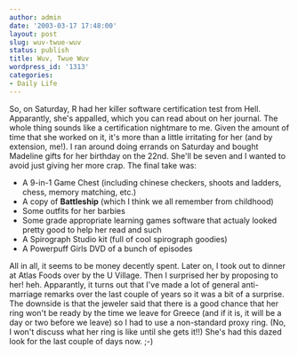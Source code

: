 ```yaml
---
author: admin
date: '2003-03-17 17:48:00'
layout: post
slug: wuv-twue-wuv
status: publish
title: Wuv, Twue Wuv
wordpress_id: '1313'
categories:
- Daily Life
---
```


So, on Saturday, R had her killer software certification test from Hell.
Apparantly, she's appalled, which you can read about on her journal. The
whole thing sounds like a certification nightmare to me. Given the
amount of time that she worked on it, it's more than a little irritating
for her (and by extension, me!). I ran around doing errands on Saturday
and bought Madeline gifts for her birthday on the 22nd. She'll be seven
and I wanted to avoid just giving her more crap. The final take was:

-   A 9-in-1 Game Chest (including chinese checkers, shoots and ladders,
    chess, memory matching, etc.)
-   A copy of **Battleship** (which I think we all remember from
    childhood)
-   Some outfits for her barbies
-   Some grade appropriate learning games software that actualy looked
    pretty good to help her read and such
-   A Spirograph Studio kit (full of cool spirograph goodies)
-   A Powerpuff Girls DVD of a bunch of episodes

All in all, it seems to be money decently spent. Later on, I took out to
dinner at Atlas Foods over by the U Village. Then I surprised her by
proposing to her! heh. Apparantly, it turns out that I've made a lot of
general anti-marriage remarks over the last couple of years so it was a
bit of a surprise. The downside is that the jeweler said that there is a
good chance that her ring won't be ready by the time we leave for Greece
(and if it is, it will be a day or two before we leave) so I had to use
a non-standard proxy ring. (No, I won't discuss what her ring is like
until she gets it!!) She's had this dazed look for the last couple of
days now. ;-)

